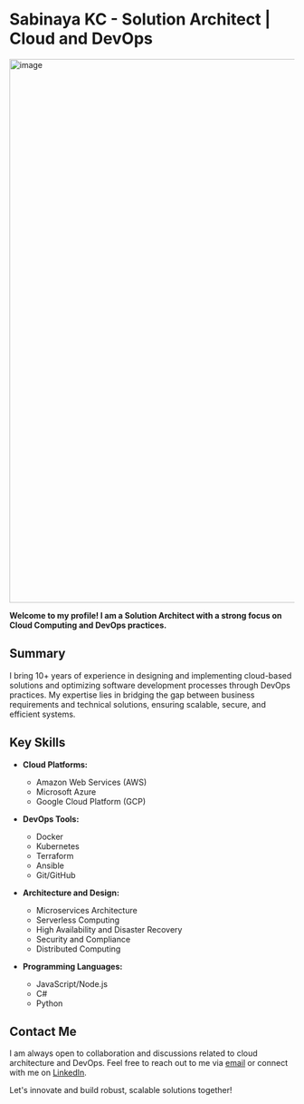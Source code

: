 # Sabinaya KC - Solution Architect | Cloud and DevOps

<img width="959" alt="image" src="https://github.com/sabinayakc/sabinayakc/assets/13154166/053d860e-6aa2-47a2-afe4-46d38e89cafa">

**Welcome to my profile! I am a Solution Architect with a strong focus on Cloud Computing and DevOps practices.**

## Summary

I bring 10+ years of experience in designing and implementing cloud-based solutions and optimizing software development processes through DevOps practices. My expertise lies in bridging the gap between business requirements and technical solutions, ensuring scalable, secure, and efficient systems.

## Key Skills

- **Cloud Platforms:**
  - Amazon Web Services (AWS)
  - Microsoft Azure
  - Google Cloud Platform (GCP)

- **DevOps Tools:**
  - Docker
  - Kubernetes
  - Terraform
  - Ansible
  - Git/GitHub

- **Architecture and Design:**
  - Microservices Architecture
  - Serverless Computing
  - High Availability and Disaster Recovery
  - Security and Compliance
  - Distributed Computing

- **Programming Languages:**
  - JavaScript/Node.js
  - C#
  - Python

## Contact Me

I am always open to collaboration and discussions related to cloud architecture and DevOps. Feel free to reach out to me via [email](mailto:kc.sabinaya@gmail.com.com) or connect with me on [LinkedIn](https://www.linkedin.com/in/sabinayakc/).

Let's innovate and build robust, scalable solutions together!
